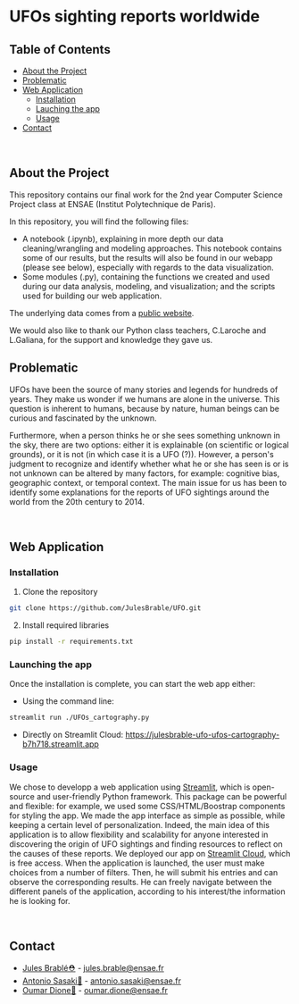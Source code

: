 # UFOs sighting reports worldwide

## Table of Contents

* [About the Project](#about_the_project)
* [Problematic](#prob)
* [Web Application](#web_app)
  * [Installation](#installation)
  * [Lauching the app](#launch_app)
  * [Usage](#usage)
* [Contact](#contact)

<br>

## About the Project
This repository contains our final work for the 2nd year Computer Science Project class at ENSAE (Institut Polytechnique de Paris).

In this repository, you will find the following files:
* A notebook (.ipynb), explaining in more depth our data cleaning/wrangling and modeling approaches. This notebook contains some of our results, but the results will also be found in our webapp (please see below), especially with regards to the data visualization.
* Some modules (.py), containing the functions we created and used during our data analysis, modeling, and visualization; and the scripts used for building our web application.

The underlying data comes from a [public website](https://www.mavenanalytics.io/data-playground).

We would also like to thank our Python class teachers, C.Laroche and L.Galiana, for the support and knowledge they gave us.

## Problematic
UFOs have been the source of many stories and legends for hundreds of years. They make us wonder if we humans are alone in the universe. This question is inherent to humans, because by nature, human beings can be curious and fascinated by the unknown.

Furthermore, when a person thinks he or she sees something unknown in the sky, there are two options: either it is explainable (on scientific or logical grounds), or it is not (in which case it is a UFO (?)). However, a person's judgment to recognize and identify whether what he or she has seen is or is not unknown can be altered by many factors, for example: cognitive bias, geographic context, or temporal context. The main issue for us has been to identify some explanations for the reports of UFO sightings around the world from the 20th century to 2014.

<br>

<!-- WEB APP -->
## Web Application

### Installation

1. Clone the repository
```sh
git clone https://github.com/JulesBrable/UFO.git
```
2. Install required libraries
```sh
pip install -r requirements.txt
```

### Launching the app

Once the installation is complete, you can start the web app either:

* Using the command line:
```sh
streamlit run ./UFOs_cartography.py
```

* Directly on Streamlit Cloud: https://julesbrable-ufo-ufos-cartography-b7h718.streamlit.app

### Usage

We chose to developp a web application using [Streamlit](https://streamlit.io), which is open-source and user-friendly Python framework. This package can be powerful and flexible: for example, we used some CSS/HTML/Boostrap components for styling the app. We made the app interface as simple as possible, while keeping a certain level of personalization. Indeed, the main idea of this application is to allow flexibility and scalability for anyone interested in discovering the origin of UFO sightings and finding resources to reflect on the causes of these reports. We deployed our app on [Streamlit Cloud](https://streamlit.io/cloud), which is free access.
When the application is launched, the user must make choices from a number of filters. Then, he will submit his entries and can observe the corresponding results. He can freely navigate between the different panels of the application, according to his interest/the information he is looking for.

<br>

## Contact

* [Jules Brablé⛑](https://github.com/JulesBrable) - jules.brable@ensae.fr
* [Antonio Sasaki👑](https://github.com/antoniosasaki) - antonio.sasaki@ensae.fr
* [Oumar Dione🎩](https://github.com/Oumar-DIONE) - oumar.dione@ensae.fr

